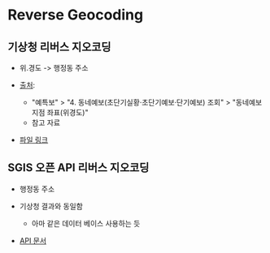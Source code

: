 # Reverse Geocoding

## 기상청 리버스 지오코딩

- 위.경도 -> 행정동 주소

- [출처](https://apihub.kma.go.kr/):
    - "예특보" > "4. 동네예보(초단기실황·초단기예보·단기예보) 조회" > "동네예보 지점 좌표(위경도)"
    - 참고 자료

- [파일 링크](https://docs.google.com/spreadsheets/d/1j9KFObKcxQYufcbyQu5rOs9B12PPMd8c7rBjZIM-3vk/edit?usp=sharing)

## SGIS 오픈 API 리버스 지오코딩

- 행정동 주소

- 기상청 결과와 동일함
    - 아마 같은 데이터 베이스 사용하는 듯

- [API 문서](https://sgis.kostat.go.kr/developer/html/newOpenApi/api/dataApi/addressBoundary.html#rgeocodewgs84)

